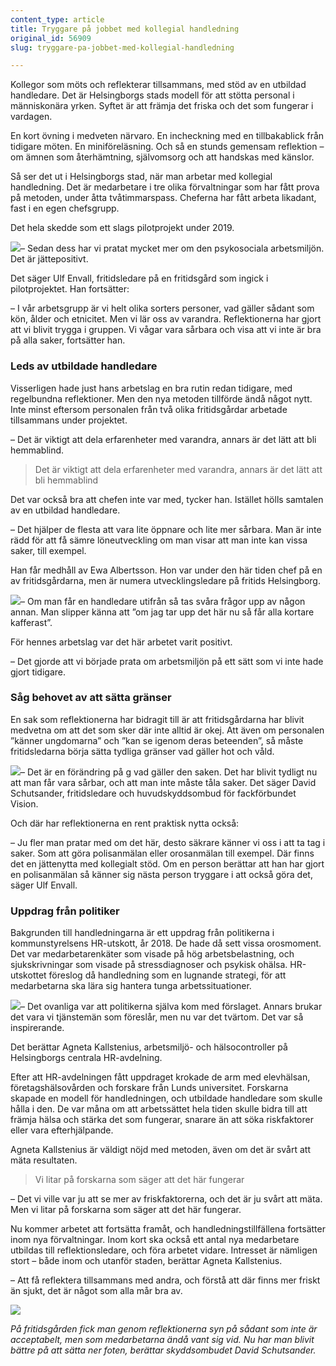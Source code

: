 ```yaml
---
content_type: article
title: Tryggare på jobbet med kollegial handledning
original_id: 56909
slug: tryggare-pa-jobbet-med-kollegial-handledning

---
```


Kollegor som möts och reflekterar tillsammans, med stöd av en utbildad handledare. Det är Helsingborgs stads modell för att stötta personal i människonära yrken. Syftet är att främja det friska och det som fungerar i vardagen.

En kort övning i medveten närvaro. En incheckning med en tillbakablick från tidigare möten. En miniföreläsning. Och så en stunds gemensam reflektion – om ämnen som återhämtning, självomsorg och att handskas med känslor.

Så ser det ut i Helsingborgs stad, när man arbetar med kollegial handledning. Det är medarbetare i tre olika förvaltningar som har fått prova på metoden, under åtta tvåtimmarspass. Cheferna har fått arbeta likadant, fast i en egen chefsgrupp.

Det hela skedde som ett slags pilotprojekt under 2019.

[![](https://www.suntarbetsliv.se/wp-content/uploads/2021/04/200x220-ulf-envall-foto-johan-nilsson-tt.jpg)](https://www.suntarbetsliv.se/wp-content/uploads/2021/04/200x220-ulf-envall-foto-johan-nilsson-tt.jpg)– Sedan dess har vi pratat mycket mer om den psykosociala arbetsmiljön. Det är jättepositivt.

Det säger Ulf Envall, fritidsledare på en fritidsgård som ingick i pilotprojektet. Han fortsätter:

– I vår arbetsgrupp är vi helt olika sorters personer, vad gäller sådant som kön, ålder och etnicitet. Men vi lär oss av varandra. Reflektionerna har gjort att vi blivit trygga i gruppen. Vi vågar vara sårbara och visa att vi inte är bra på alla saker, fortsätter han.

### Leds av utbildade handledare

Visserligen hade just hans arbetslag en bra rutin redan tidigare, med regelbundna reflektioner. Men den nya metoden tillförde ändå något nytt. Inte minst eftersom personalen från två olika fritidsgårdar arbetade tillsammans under projektet.

– Det är viktigt att dela erfarenheter med varandra, annars är det lätt att bli hemmablind.

> Det är viktigt att dela erfarenheter med varandra, annars är det lätt att bli hemmablind

Det var också bra att chefen inte var med, tycker han. Istället hölls samtalen av en utbildad handledare.

– Det hjälper de flesta att vara lite öppnare och lite mer sårbara. Man är inte rädd för att få sämre löneutveckling om man visar att man inte kan vissa saker, till exempel.

Han får medhåll av Ewa Albertsson. Hon var under den här tiden chef på en av fritidsgårdarna, men är numera utvecklingsledare på fritids Helsingborg.

[![](https://www.suntarbetsliv.se/wp-content/uploads/2021/04/200x220-ewa-Albertsson-foto-johan-nilsson-tt.jpg)](https://www.suntarbetsliv.se/wp-content/uploads/2021/04/200x220-ewa-Albertsson-foto-johan-nilsson-tt.jpg)– Om man får en handledare utifrån så tas svåra frågor upp av någon annan. Man slipper känna att ”om jag tar upp det här nu så får alla kortare kafferast”.

För hennes arbetslag var det här arbetet varit positivt.

– Det gjorde att vi började prata om arbetsmiljön på ett sätt som vi inte hade gjort tidigare.

### Såg behovet av att sätta gränser

En sak som reflektionerna har bidragit till är att fritidsgårdarna har blivit medvetna om att det som sker där inte alltid är okej. Att även om personalen ”känner ungdomarna” och ”kan se igenom deras beteenden”, så måste fritidsledarna börja sätta tydliga gränser vad gäller hot och våld.

[![](https://www.suntarbetsliv.se/wp-content/uploads/2021/04/200x220-David-Schutsander-foto-johan-nilsson-tt.jpg)](https://www.suntarbetsliv.se/wp-content/uploads/2021/04/200x220-David-Schutsander-foto-johan-nilsson-tt.jpg)– Det är en förändring på g vad gäller den saken. Det har blivit tydligt nu att man får vara sårbar, och att man inte måste tåla saker. Det säger David Schutsander, fritidsledare och huvudskyddsombud för fackförbundet Vision.

Och där har reflektionerna en rent praktisk nytta också:

– Ju fler man pratar med om det här, desto säkrare känner vi oss i att ta tag i saker. Som att göra polisanmälan eller orosanmälan till exempel. Där finns det en jättenytta med kollegialt stöd. Om en person berättar att han har gjort en polisanmälan så känner sig nästa person tryggare i att också göra det, säger Ulf Envall.

### Uppdrag från politiker

Bakgrunden till handledningarna är ett uppdrag från politikerna i kommunstyrelsens HR-utskott, år 2018. De hade då sett vissa orosmoment. Det var medarbetarenkäter som visade på hög arbetsbelastning, och sjukskrivningar som visade på stressdiagnoser och psykisk ohälsa. HR-utskottet föreslog då handledning som en lugnande strategi, för att medarbetarna ska lära sig hantera tunga arbetssituationer.

[![](https://www.suntarbetsliv.se/wp-content/uploads/2021/04/200x220-agneta-kallstenius.jpg)](https://www.suntarbetsliv.se/wp-content/uploads/2021/04/200x220-agneta-kallstenius.jpg)– Det ovanliga var att politikerna själva kom med förslaget. Annars brukar det vara vi tjänstemän som föreslår, men nu var det tvärtom. Det var så inspirerande.

Det berättar Agneta Kallstenius, arbetsmiljö- och hälsocontroller på Helsingborgs centrala HR-avdelning.

Efter att HR-avdelningen fått uppdraget krokade de arm med elevhälsan, företagshälsovården och forskare från Lunds universitet. Forskarna skapade en modell för handledningen, och utbildade handledare som skulle hålla i den. De var måna om att arbetssättet hela tiden skulle bidra till att främja hälsa och stärka det som fungerar, snarare än att söka riskfaktorer eller vara efterhjälpande.

Agneta Kallstenius är väldigt nöjd med metoden, även om det är svårt att mäta resultaten.

> Vi litar på forskarna som säger att det här fungerar

– Det vi ville var ju att se mer av friskfaktorerna, och det är ju svårt att mäta. Men vi litar på forskarna som säger att det här fungerar.

Nu kommer arbetet att fortsätta framåt, och handledningstillfällena fortsätter inom nya förvaltningar. Inom kort ska också ett antal nya medarbetare utbildas till reflektionsledare, och föra arbetet vidare. Intresset är nämligen stort – både inom och utanför staden, berättar Agneta Kallstenius.

– Att få reflektera tillsammans med andra, och förstå att där finns mer friskt än sjukt, det är något som alla mår bra av.

![](https://www.suntarbetsliv.se/wp-content/uploads/2021/04/750x400-helsingborg-2-foto-johan-nilsson-tt.jpg)

_På fritidsgården fick man genom reflektionerna syn på sådant som inte är acceptabelt, men som medarbetarna ändå vant sig vid. Nu har man blivit bättre på att sätta ner foten, berättar skyddsombudet David Schutsander._[  
](https://www.suntarbetsliv.se/wp-content/uploads/2021/04/750x400-helsingborg-2-foto-johan-nilsson-tt.jpg)

